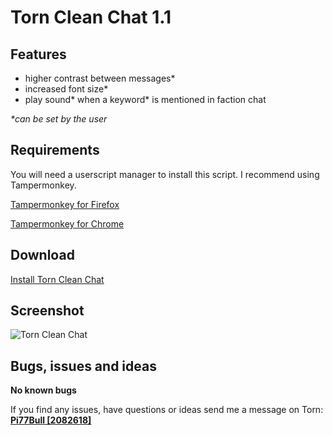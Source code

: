 # Torn Clean Chat 1.1

## Features
- higher contrast between messages*
- increased font size*
- play sound* when a keyword* is mentioned in faction chat 

_*can be set by the user_

## Requirements
You will need a userscript manager to install this script. I recommend using Tampermonkey.

[Tampermonkey for Firefox](https://addons.mozilla.org/en-US/firefox/addon/tampermonkey)

[Tampermonkey for Chrome](https://chrome.google.com/webstore/detail/dhdgffkkebhmkfjojejmpbldmpobfkfo)

## Download

[Install Torn Clean Chat](https://github.com/Pi77Bull/TornCleanChat/raw/master/TornCleanChat.user.js)

## Screenshot

![Torn Clean Chat](https://s5.postimg.org/s9jnistqf/chat.png)

## Bugs, issues and ideas

**No known bugs**

If you find any issues, have questions or ideas send me a message on Torn: 
**[Pi77Bull [2082618]](https://www.torn.com/profiles.php?XID=2082618)**
